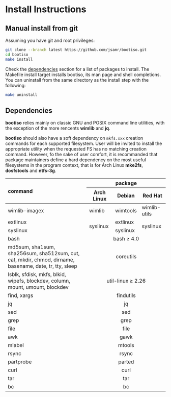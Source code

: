 # Install Instructions

## Manual install from git

Assuming you have git and root privileges:

```bash
git clone --branch latest https://github.com/jsamr/bootiso.git
cd bootiso
make install
```

Check the [dependencies](#deps) section for a list of packages to install.
The Makefile install target installs bootiso, its man page and shell completions.
You can uninstall from the same directory as the install step with the following:

```bash
make uninstall
```

<a name="deps"></a>

## Dependencies

**bootiso** relies mainly on classic GNU and POSIX command line utilities, with the exception of the more rencents **wimlib** and **jq**.

**bootiso** should also have a soft dependency on `mkfs.xxx` creation commands for
each supported filesystem. User will be invited to install the appropriate utility when the requested FS has no matching creation command.
However, fo the sake of user comfort, it is recommanded that package maintainers define a hard dependency on the most useful filesystems in the program context, that is for Arch Linux **mke2fs**, **dosfstools** and **ntfs-3g**.

<table>
  <thead>
    <tr>
      <th rowspan="2" style="text-align: left;">command</th>
      <th colspan="3">package</th>
    </tr>
    <tr>
      <th>Arch Linux</th>
      <th>Debian</th>
      <th>Red Hat</th>
    </tr>
  </thead>
  <tbody>
    <tr>
      <td style="text-align: left;">wimlib-imagex</td>
      <td>wimlib</td>
      <td>wimtools</td>
      <td>wimlib-utils</td>
    </tr>
    <tr>
      <td style="text-align: left;">extlinux</td>
      <td rowspan="2">syslinux</td>
      <td>extlinux</td>
      <td rowspan="2">syslinux</td>
    </tr>
    <tr>
      <td style="text-align: left;">syslinux</td>
      <td>syslinux</td>
    </tr>
    <tr>
      <tr>
        <td style="text-align: left;">bash</td>
        <td colspan="3" align="center">bash &ge; 4.0</td>
      </tr>
      <td style="text-align: left;">
        md5sum, sha1sum, sha256sum, sha512sum, cut, cat, mkdir, chmod, dirname, basename, date, tr, tty, sleep
      </td>
      <td colspan="3" align="center">coreutils</td>
    </tr>
    <tr>
    <tr>
      <td style="text-align: left;">
        lsblk, sfdisk, mkfs, blkid, wipefs, blockdev, column, mount, umount, blockdev
      </td>
      <td colspan="3" align="center">util-linux &ge; 2.26</td>
    </tr>
    <tr>
      <td style="text-align: left;">find, xargs</td>
      <td colspan="3" align="center">findutils</td>
    </tr>
    <tr>
      <td style="text-align: left;">jq</td>
      <td colspan="3" align="center">jq</td>
    </tr>
    <tr>
      <td style="text-align: left;">sed</td>
      <td colspan="3" align="center">sed</td>
    </tr>
    <tr>
      <td style="text-align: left;">grep</td>
      <td colspan="3" align="center">grep</td>
    </tr>
    <tr>
      <td style="text-align: left;">file</td>
      <td colspan="3" align="center">file</td>
    </tr>
    <tr>
      <td style="text-align: left;">awk</td>
      <td colspan="3" align="center">gawk</td>
    </tr>
    <tr>
      <td style="text-align: left;">mlabel</td>
      <td colspan="3" align="center">mtools</td>
    </tr>
    <tr>
      <td style="text-align: left;">rsync</td>
      <td colspan="3" align="center">rsync</td>
    </tr>
    <tr>
      <td style="text-align: left;">partprobe</td>
      <td colspan="3" align="center">parted</td>
    </tr>
    <tr>
      <td style="text-align: left;">curl</td>
      <td colspan="3" align="center">curl</td>
    </tr>
    <tr>
      <td style="text-align: left;">tar</td>
      <td colspan="3" align="center">tar</td>
    </tr>
    <tr>
      <td style="text-align: left;">bc</td>
      <td colspan="3" align="center">bc</td>
    </tr>
  </tbody>
</table>
